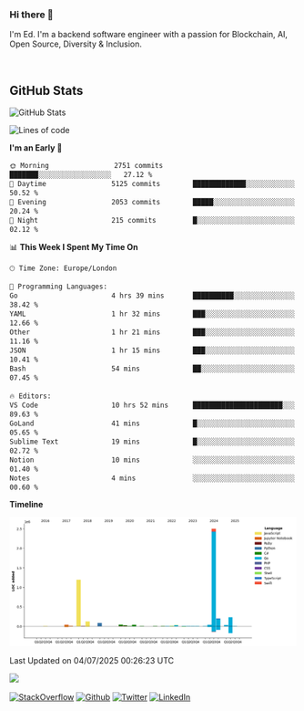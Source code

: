 ### Hi there 👋
 I'm Ed. I'm a backend software engineer with a passion for Blockchain, AI, Open Source, Diversity & Inclusion.

<br />

<h2>GitHub Stats</h2>
<p><img src="https://github-readme-stats.vercel.app/api?username=echarrod&amp;show_icons=true" alt="GitHub Stats"></p>

<!--START_SECTION:waka-->
![Lines of code](https://img.shields.io/badge/From%20Hello%20World%20I%27ve%20Written-4.6%20million%20lines%20of%20code-blue)

**I'm an Early 🐤** 

```text
🌞 Morning                2751 commits        ███████░░░░░░░░░░░░░░░░░░   27.12 % 
🌆 Daytime                5125 commits        █████████████░░░░░░░░░░░░   50.52 % 
🌃 Evening                2053 commits        █████░░░░░░░░░░░░░░░░░░░░   20.24 % 
🌙 Night                  215 commits         █░░░░░░░░░░░░░░░░░░░░░░░░   02.12 % 
```


📊 **This Week I Spent My Time On** 

```text
🕑︎ Time Zone: Europe/London

💬 Programming Languages: 
Go                       4 hrs 39 mins       ██████████░░░░░░░░░░░░░░░   38.42 % 
YAML                     1 hr 32 mins        ███░░░░░░░░░░░░░░░░░░░░░░   12.66 % 
Other                    1 hr 21 mins        ███░░░░░░░░░░░░░░░░░░░░░░   11.16 % 
JSON                     1 hr 15 mins        ███░░░░░░░░░░░░░░░░░░░░░░   10.41 % 
Bash                     54 mins             ██░░░░░░░░░░░░░░░░░░░░░░░   07.45 % 

🔥 Editors: 
VS Code                  10 hrs 52 mins      ██████████████████████░░░   89.63 % 
GoLand                   41 mins             █░░░░░░░░░░░░░░░░░░░░░░░░   05.65 % 
Sublime Text             19 mins             █░░░░░░░░░░░░░░░░░░░░░░░░   02.72 % 
Notion                   10 mins             ░░░░░░░░░░░░░░░░░░░░░░░░░   01.40 % 
Notes                    4 mins              ░░░░░░░░░░░░░░░░░░░░░░░░░   00.60 % 
```

**Timeline**

![Lines of Code chart](https://raw.githubusercontent.com/echarrod/echarrod/main/assets/bar_graph.png)


 Last Updated on 04/07/2025 00:26:23 UTC
<!--END_SECTION:waka-->

![](https://komarev.com/ghpvc/?username=echarrod)

<p>
<a href="https://stackoverflow.com/users/1014632/ech" target="_blank"><img alt="StackOverflow" src="https://img.shields.io/badge/-Stackoverflow-FE7A16?style=for-the-badge&logo=stack-overflow&logoColor=white" /></a> 
<a href="https://github.com/echarrod" target="_blank"><img alt="Github" src="https://img.shields.io/badge/GitHub-%2312100E.svg?&style=for-the-badge&logo=Github&logoColor=white" /></a> 
<a href="https://twitter.com/e_harrod" target="_blank"><img alt="Twitter" src="https://img.shields.io/badge/twitter-%231DA1F2.svg?&style=for-the-badge&logo=twitter&logoColor=white" /></a> 
<a href="https://www.linkedin.com/in/ed-harrod" target="_blank"><img alt="LinkedIn" src="https://img.shields.io/badge/linkedin-%230077B5.svg?&style=for-the-badge&logo=linkedin&logoColor=white" /></a>

